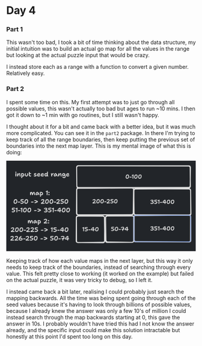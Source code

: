 # Day 4
### Part 1
This wasn't too bad, I took a bit of time thinking about the data structure, my initial intuition was to build an
actual go map for all the values in the range but looking at the actual puzzle input that would be crazy.

I instead store each as a range with a function to convert a given number. Relatively easy.

### Part 2
I spent some time on this. My first attempt was to just go through all possible values, this wasn't actually too bad
but ages to run ~10 mins. I then got it down to ~1 min with go routines, but I still wasn't happy.

I thought about it for a bit and came back with a better idea, but it was much more complicated. You can see it in
the `part2` package. In there I'm trying to keep track of all the range boundaries, then keep putting the previous
set of boundaries into the next map layer. This is my mental image of what this is doing:

![part2-explainer.png](part2-explainer.png)

Keeping track of how each value maps in the next layer, but this way it only needs to keep track of the boundaries,
instead of searching through every value. This felt pretty close to working (it worked on the example) but failed on
the actual puzzle, it was very tricky to debug, so I left it.

I instead came back a bit later, realising I could probably just search the mapping backwards. All the time was being 
spent going through each of the seed values because it's having to look through billions of possible values, because I
already knew the answer was only a few 10's of million I could instead search through the map backwards starting at 0,
this gave the answer in 10s. I probably wouldn't have tried this had I not know the answer already, and the specific
input could make this solution intractable but honestly at this point I'd spent too long on this day.